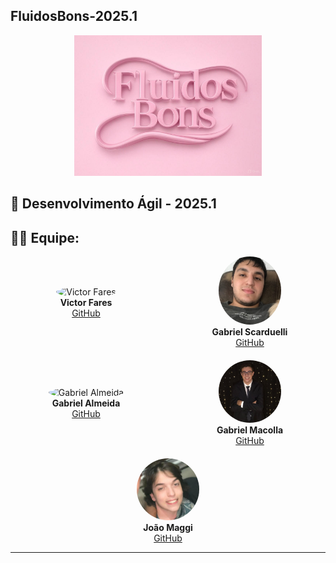 ## **FluidosBons-2025.1**
<p align="center">
  <img src="assets/imgs/image.jpg" alt="Logo" width="300"/>
</p>


## 📅 Desenvolvimento Ágil - 2025.1
## 👨‍💻 Equipe:
<div style="display: flex; align-items: center; gap: 20px; flex-wrap: wrap;">
  <div style="flex: 1 1 200px; text-align: center;">
    <img src="https://media.licdn.com/dms/image/v2/D5603AQH-_jJcvsDu5w/profile-displayphoto-shrink_400_400/profile-displayphoto-shrink_400_400/0/1731947770806?e=1750291200&v=beta&t=ln56Cj4NPcPcyPw2cjg_ghGdWorJY8QB0FAaRKOKi7c" alt="Victor Fares" width="100" style="border-radius: 50%"/><br/>
    <strong>Victor Fares</strong><br/>
    <a href="https://github.com/victorfares" target="_blank">GitHub</a>
  </div>

 <div style="flex: 1 1 200px; text-align: center;">
    <img src="assets/imgs/Scardelli.jpeg" alt="Gabriel Scarduelli" width="100" style="border-radius: 50%"/><br/>
    <strong>Gabriel Scarduelli</strong><br/>
    <a href="https://github.com/usuario_scarduelli" target="_blank">GitHub</a>
  </div>
  <div style="flex: 1 1 200px; text-align: center;">
    <img src="https://media.licdn.com/dms/image/v2/D4E35AQFboi96-GFn_w/profile-framedphoto-shrink_400_400/profile-framedphoto-shrink_400_400/0/1713534933422?e=1745514000&v=beta&t=QT79Y1UNaDDgiNZHVplJ5arTgz-            XlCAS2juM5T83UV0" alt="Gabriel Almeida" width="100" style="border-radius: 50%"/><br/>
    <strong>Gabriel Almeida</strong><br/>
    <a href="https://github.com/almeidaaaaaaaa" target="_blank">GitHub</a>
  </div>
  <div style="flex: 1 1 200px; text-align: center;">
    <img src="assets/imgs/Macolla.jpeg" alt="Gabriel Macolla" width="100" style="border-radius: 50%"/><br/>
    <strong>Gabriel Macolla</strong><br/>
    <a href="https://github.com/usuario_macolla" target="_blank">GitHub</a>
  </div>
  <div style="flex: 1 1 200px; text-align: center;">
    <img src="assets/imgs/Maggi.jpeg" alt="Joao Maggi" width="100" style="border-radius: 50%"/><br/>
    <strong>João Maggi</strong><br/>
    <a href="https://github.com/usuario_joao" target="_blank">GitHub</a>
  </div>
</div>

---

